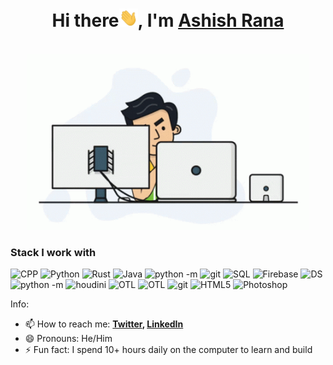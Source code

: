 <h1 align="center"> Hi there<img width="30px" src="https://github.com/Rashish423/Rashish423/blob/main/images/hi.gif">, I'm <a href="https://www.ashishrana.in"> Ashish Rana</a></h1>
<p align="center">
  <br><img src="https://github.com/Rashish423/Rashish423/blob/main/images/programmer.gif" width="450px">
</p>

<h3>Stack I work with</h3>
<p>
  <img alt="CPP" src="https://img.shields.io/badge/%20-CPP%20-yellowgreen" />
  <img alt="Python" src="https://img.shields.io/badge/%20-Python%20-blue" />
  <img alt="Rust" src="https://img.shields.io/badge/%20-RUST%20-yellowgreen" />
  <img alt="Java" src="https://img.shields.io/badge/-Java-0497de?style=flat-square&logo=Java&logoColor=blue" />
  <img alt="python -m" src="https://img.shields.io/badge/%20Nginx%20-lightgrey" />  
  <img alt="git" src="https://img.shields.io/badge/-Celery-F05032?style=flat-square&logo=git&logoColor=white" /> 
  <img alt="SQL" src="https://img.shields.io/badge/%20-SQL%20-orange" />
  <img alt="Firebase" src="https://img.shields.io/badge/%20-Firebase%20-green" />
  <img alt="DS" src="https://img.shields.io/badge/%20-Data Structure%20-orange" />
  <img alt="python -m" src="https://img.shields.io/badge/%20-Python--Migration%20-lightgrey" />
  <img alt="houdini" src="https://img.shields.io/badge/%20-Houdini-orange" />
  <img alt="OTL" src="https://img.shields.io/badge/%20-OTL-green" />
  <img alt="OTL" src="https://img.shields.io/badge/%20-Linux-red" />
  <img alt="git" src="https://img.shields.io/badge/-Git-F05032?style=flat-square&logo=git&logoColor=white" /> 
  <img alt="HTML5" src="https://img.shields.io/badge/-HTML5-E34F26?style=flat-square&logo=html5&logoColor=white" />
  <img alt="Photoshop" src="https://img.shields.io/badge/%20-Photoshop-green" />
  
</p>

Info:

- 📫 How to reach me: <b>[Twitter](https://twitter.com/Rashish423), [LinkedIn](https://www.linkedin.com/in/raashish)</b>
- 😄 Pronouns: He/Him
- ⚡ Fun fact: I spend 10+ hours daily on the computer to learn and build
